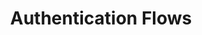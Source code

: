 ---
title: Authentication Flows
category: Authentication Flows
difficulty: Advanced
description: OIDC + JWT
show_back_link: true
---